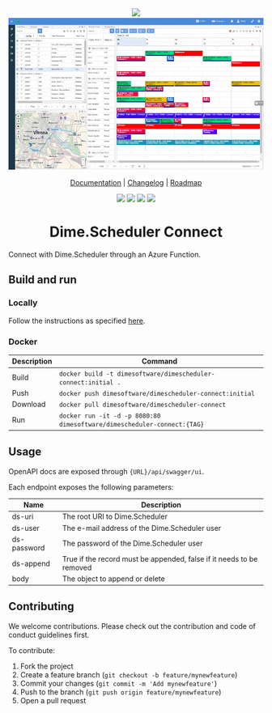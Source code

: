 <div align="center">
<img src="https://cdn.dimescheduler.com/dime-scheduler/Dime.Scheduler-Black.svg" height="100px" />
</div>

<div align="center">
<img src="assets/app.webp" height="300px" />
</div>

<p align="center">
  <a href="https://docs.dimescheduler.com">Documentation</a> |
  <a href="https://docs.dimescheduler.com/history">Changelog</a> |
  <a href="https://docs.dimescheduler.com/roadmap">Roadmap</a>
</p>
<div align="center">

<img src="https://img.shields.io/badge/PRs-welcome-brightgreen.svg?style=flat-square" />
<img src="https://img.shields.io/badge/License-MIT-brightgreen.svg?style=flat-square" />
<img src="https://github.com/dime-scheduler/connect/actions/workflows/docker.yml/badge.svg" />
<img src="https://github.com/dime-scheduler/connect/actions/workflows/build-and-deploy.yml/badge.svg" />
</div>

<h1 align="center">Dime.Scheduler Connect</h1>

Connect with Dime.Scheduler through an Azure Function.

## Build and run

### Locally

Follow the instructions as specified [here](https://docs.microsoft.com/en-us/azure/azure-functions/functions-develop-local).

### Docker

| Description | Command                                                                 |
| ----------- | ----------------------------------------------------------------------- |
| Build       | `docker build -t dimesoftware/dimescheduler-connect:initial .`          |
| Push        | `docker push dimesoftware/dimescheduler-connect:initial`               |
| Download    | `docker pull dimesoftware/dimescheduler-connect`                        |
| Run         | `docker run -it -d -p 8080:80 dimesoftware/dimescheduler-connect:{TAG}` |

## Usage

OpenAPI docs are exposed through `{URL}/api/swagger/ui`.

Each endpoint exposes the following parameters:

| Name        | Description                                                          |
| ----------- | -------------------------------------------------------------------- |
| ds-uri      | The root URI to Dime.Scheduler                                       |
| ds-user     | The e-mail address of the Dime.Scheduler user                        |
| ds-password | The password of the Dime.Scheduler user                              |
| ds-append   | True if the record must be appended, false if it needs to be removed |
| body        | The object to append or delete                                       |

## Contributing

We welcome contributions. Please check out the contribution and code of conduct guidelines first.

To contribute:

1. Fork the project
2. Create a feature branch (`git checkout -b feature/mynewfeature`)
3. Commit your changes (`git commit -m 'Add mynewfeature'`)
4. Push to the branch (`git push origin feature/mynewfeature`)
5. Open a pull request
